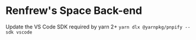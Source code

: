 # Renfrew's Space Back-end

Update the VS Code SDK required by yarn 2+
`yarn dlx @yarnpkg/pnpify --sdk vscode`
